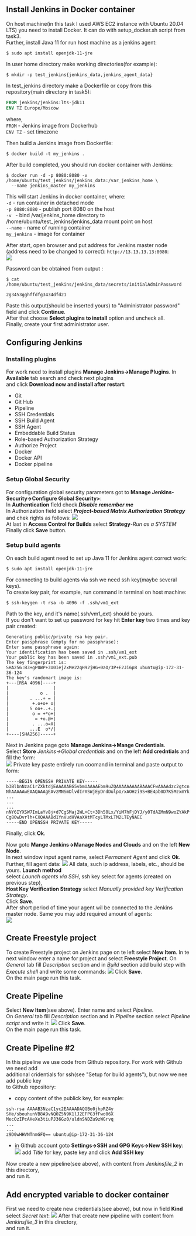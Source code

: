## Install Jenkins in Docker container
On host machine(in this task I used AWS EC2 instance with Ubuntu 20.04 LTS) you need to install
Docker. It can do with setup_docker.sh script from task3.  
Further, install Java 11 for run host machine as a jenkins agent:  
```
$ sudo apt install openjdk-11-jre
```
In user home directory make working directories(for example):
```
$ mkdir -p test_jenkins{jenkins_data,jenkins_agent_data}
```
In test_jenkins directory make a Dockerfile or copy from this repository(main directory in task5):
```Dockerfile
FROM jenkins/jenkins:lts-jdk11
ENV TZ Europe/Moscow
```
where,  
`FROM` - Jenkins image from Dockerhub  
`ENV TZ` - set timezone 

Then build a Jenkins image from Dockerfile:  
```
$ docker build -t my_jenkins .
```
After build completed, you should run docker container with Jenkins:  
```angular2html
$ docker run -d -p 8080:8080 -v /home/ubuntu/test_jenkins/jenkins_data:/var_jenkins_home \  
  --name jenkins_master my_jenkins
```
This will start Jenkins in docker container, where:  
`-d` - run container in detached mode  
`-p 8080:8080` - publish port 8080 on the host  
`-v ` - bind /var/jenkins_home directory to /home/ubuntu/test_jenkins/jenkins_data mount point on host  
`--name` - name of running container  
`my_jenkins` - image for container  

After start, open browser and put address for Jenkins master node  
(address need to be changed to correct): `http://13.13.13.13:8080`:  
![](images/unlock-jenkins-page.jpg)  

Password can be obtained from output :  
```angular2html
$ cat /home/ubuntu/test_jenkins/jenkins_data/secrets/initialAdminPassword

2g3453gghffdfg3434dfd21
```
Paste this output(should be inserted yours) to "Administrator password" field and click **Continue**.  
After that choose **Select plugins to install** option and uncheck all.  
Finally, create your first administrator user.

## Configuring Jenkins
### Installing plugins
For work need to install plugins **Manage Jenkins->Manage Plugins**. In **Available** tab search and check next plugins  
and click **Download now and install after restart**:  
* Git
* Git Hub
* Pipeline  
* SSH Credentials
* SSH Build Agent
* SSH Agent
* Embeddable Build Status
* Role-based Authorization Strategy
* Authorize Project
* Docker
* Docker API  
* Docker pipeline
### Setup Global Security
For configuration global security parameters got to **Manage Jenkins-Security->Configure Global Security>**:   
In **Authentication** field check ***Disable remember me***  
In Authorization field select ***Project-based Matrix Authorization Strategy*** and chek rights as follows:
![](images/global_security.png)  
At last in **Access Control for Builds** select **Strategy**-*Run as a SYSTEM*
Finally click **Save** button.

### Setup build agents
On each build agent need to set up Java 11 for Jenkins agent correct work:
```angular2html
$ sudo apt install openjdk-11-jre
```
For connecting to build agents via ssh we need ssh key(maybe several keys).  
To create key pair, for example, run command in terminal on host machine:
```angular2html
$ ssh-keygen -t rsa -b 4096 -f .ssh/vm1_ext
```
Path to the key, and it's name(.ssh/vm1_ext) should be yours.  
If you don't want to set up password for key hit **Enter key** two times and key pair created:  
```angular2html
Generating public/private rsa key pair.
Enter passphrase (empty for no passphrase): 
Enter same passphrase again: 
Your identification has been saved in .ssh/vm1_ext
Your public key has been saved in .ssh/vm1_ext.pub
The key fingerprint is:
SHA256:B3+gP0WP+3U0IejZxMe22qH92jHG+0aO/3P+E2Ji6p8 ubuntu@ip-172-31-36-124
The key's randomart image is:
+---[RSA 4096]----+
|                 |
|            o .  |
|        . ...+ = |
|         +.o+o+ o|
|        S oo+..+.|
|         o = +*o+|
|          = +o.@+|
|         . ...o=X|
|        ...E  o*/|
+----[SHA256]-----+
```
Next in Jenkins page goto **Manage Jenkins->Mange Credentials**.  
Select **Store** *Jenkins->Global credentials* and on the left **Add credntials** and fill the form:  
![](images/add_ssh.png)
Private key paste entirely run coomand in terminal and paste output to form:  
```angular2html
-----BEGIN OPENSSH PRIVATE KEY-----
b3BlbnNzaC1rZXktdjEAAAAABG5vbmUAAAAEbm9uZQAAAAAAAAABAAACFwAAAAdzc2gtcn
NhAAAAAwEAAQAAAgEAvzMNSmDlvdIrXSWjEyDndDulpU/xAOHzi9S+BE4pb0D7K5MzxmYk
...
...
...
nNY6IYXSW7ImLaYv8j+d7CgSMaj2WL+Ct+3Dh50Lx/YiM7hFjDYJ/y0TdAZMmN9woZYAkP
Cg80wDvrlh+CXQAAABd1YnVudHVAaXAtMTcyLTMxLTM2LTEyNAEC
-----END OPENSSH PRIVATE KEY-----
```
Finally, click **Ok**.

Now goto **Mange Jenkins->Manage Nodes and Clouds** and on the left **New Node**.  
In next window input agent name, select *Permanent Agent* and click **Ok**.  
Further, fill agent data:
![](images/add_agent.png)
All data, such ip address, labels, etc., should be yours. **Launch method**  
select *Launch agents via SSH*, ssh key select for agents  (created on previous step),  
**Host Key Verification Strategy** select *Manually provided key Verification Strategy*.  
Click **Save**.  
After short period of time your agent wil be connected to the Jenkins master node.
Same you may add required amount of agents:  
![](images/agents.png)

## Create Freestyle project
To create Freestyle project on Jenkins page on te left select **New Item**.
In te next window enter a name for project and select **Freestyle Project**.
On *General* tab fill *Description* section and in *Build* section add build step with *Execute shell* and write some commands:
![](images/free_st_pr.png)
Click **Save**.  
On the main page run this task.

## Create Pipeline
Select **New Item**(see above). Enter name and select *Pipeline*.  
On *General* tab fill *Description* section and in *Pipeline* section select *Pipeline script* and write it:
![](images/pipeline.png)
Click **Save**.  
On the main page run this task.

## Create Pipeline #2
In this pipeline we use code from Github repository. For work with Github we need add  
additional cridentials for ssh(see "Setup for build agents"), but now we nee add public key  
to Github repository:
* copy content of the publick key, for example:
```angular2html
ssh-rsa AAAAB3NzaC1yc2EAAAADAQGBo0jhpRZ4y  
SHe/sbouhunVB8A9vNQ0Z5N9K1lJ2EFPG3fFwo06X  
MecOzIPcAHeXe3tiuPJ36Gz0/uldnSNDZu9zWGrvq  
...
...
z9D0wHHVNTnmGFQ== ubuntu@ip-172-31-36-124
```
* in Github account goto **Settings->SSH and GPG Keys->New SSH key**:
![](images/ssh_git.png)
  add *Title* for key, paste key and click **Add SSH key**  

Now create a new pipeline(see above), with content from *Jenkinsfile_2* in this directory,  
and run it.  


## Add encrypted variable to docker container
First we need to create new credentials(see above), but now in field **Kind** select *Secret text*:
![](images/secret_text.png)
After that create new pipeline with content from *Jenkinsfile_3* in this directory,  
and run it.